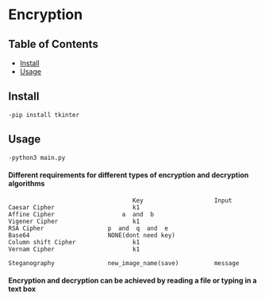 # Encryption


## Table of Contents

- [Install](#install)
- [Usage](#usage)


## Install

```
-pip install tkinter
```


## Usage

```
-python3 main.py
```

#### Different requirements for different types of encryption and decryption algorithms

```
                                   Key                    Input                    
Caesar Cipher                      k1
Affine Cipher                   a  and  b
Vigener Cipher                     k1                                                         
RSA Cipher                  p  and  q  and  e
Base64                      NONE(dont need key)
Column shift Cipher                k1
Vernam Cipher                      k1

Steganography               new_image_name(save)          message 
```
#### Encryption and decryption can be achieved by reading a file or typing in a text box

